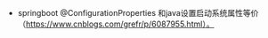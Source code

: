 * springboot @ConfigurationProperties 和java设置启动系统属性等价（https://www.cnblogs.com/grefr/p/6087955.html）。
